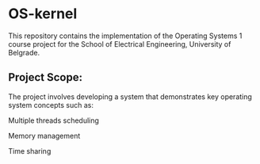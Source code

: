 # OS-kernel
 
This repository contains the implementation of the Operating Systems 1 course project for the School of Electrical Engineering, University of Belgrade.

## Project Scope:

The project involves developing a system that demonstrates key operating system concepts such as:

Multiple threads scheduling

Memory management

Time sharing
